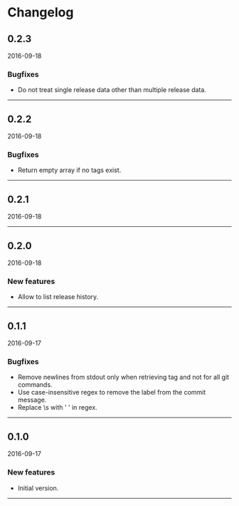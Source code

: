 # Changelog

## <a name='0-2-3' />0.2.3

2016-09-18

### Bugfixes

- Do not treat single release data other than multiple release data.

---

## <a name='0-2-2' />0.2.2

2016-09-18

### Bugfixes

- Return empty array if no tags exist.

---

## <a name='0-2-1' />0.2.1

2016-09-18

---

## <a name='0-2-0' />0.2.0

2016-09-18

### New features

- Allow to list release history.

---

## <a name='0-1-1' />0.1.1

2016-09-17

### Bugfixes

- Remove newlines from stdout only when retrieving tag and not for all git commands.
- Use case-insensitive regex to remove the label from the commit message.
- Replace \s with ' ' in regex.

---

## <a name='0-1-0' />0.1.0

2016-09-17

### New features

- Initial version.

---
